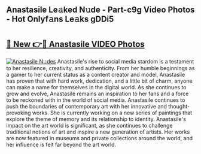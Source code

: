 ## Anastasile Le𝚊ked N𝚞de - Part-c9g Video Photos - Hot Onlyf𝚊ns Le𝚊ks gDDi5

# <h2><a href="http://ac45043.deff.icu/?id=Anastasile">🔗 New 👉🔴 Anastasile VIDEO Photos</a></h2>

[![Anastasile N𝚞des](https://i.imgur.com/rIISA9y.gif)](http://ac45043.deff.icu/?id=Anastasile)
Anastasile's rise to social media stardom is a testament to her resilience, creativity, and authenticity. From her humble beginnings as a gamer to her current status as a content creator and model, Anastasile has proven that with hard work, dedication, and a little bit of charm, anyone can make a name for themselves in the digital world. As she continues to grow and evolve, Anastasile remains an inspiration to her fans and a force to be reckoned with in the world of social media. Anastasile continues to push the boundaries of contemporary art with her innovative and thought-provoking works. She is currently working on a new series of paintings that explore the theme of memory and its relationship to identity. Anastasile's impact on the art world is significant, as she continues to challenge traditional notions of art and inspire a new generation of artists. Her works are now featured in museums and private collections around the world, and her influence is felt far beyond the art world.
